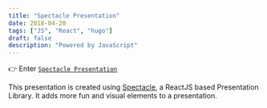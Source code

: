 ```yaml
---
title: "Spectacle Presentation"
date: 2018-04-20
tags: ["JS", "React", "hugo"]
draft: false
description: "Powered by JavaScript"
---
```

👉 Enter [`Spectacle Presentation`](https://ginnyqg.github.io/spectacle-presentation/#/)

This presentation is created using [Spectacle](https://github.com/FormidableLabs/spectacle), a ReactJS based Presentation Library. It adds more fun and visual elements to a presentation.

